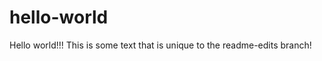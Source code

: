 hello-world
===========

Hello world!!! This is some text that is unique to the readme-edits branch!
